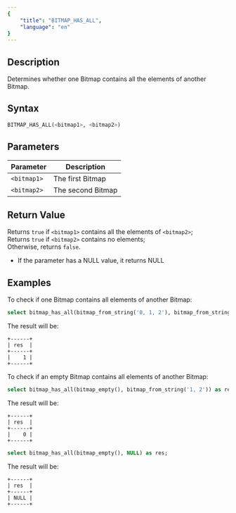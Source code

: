 ```yaml
---
{
    "title": "BITMAP_HAS_ALL",
    "language": "en"
}
---
```


## Description

Determines whether one Bitmap contains all the elements of another Bitmap.

## Syntax

```sql
BITMAP_HAS_ALL(<bitmap1>, <bitmap2>)
```

## Parameters

| Parameter   | Description       |
|-------------|-------------------|
| `<bitmap1>` | The first Bitmap  |
| `<bitmap2>` | The second Bitmap |

## Return Value

Returns `true` if `<bitmap1>` contains all the elements of `<bitmap2>`;  
Returns `true` if `<bitmap2>` contains no elements;  
Otherwise, returns `false`.
- If the parameter has a NULL value, it returns NULL

## Examples

To check if one Bitmap contains all elements of another Bitmap:

```sql
select bitmap_has_all(bitmap_from_string('0, 1, 2'), bitmap_from_string('1, 2')) as res;
```

The result will be:

```text
+------+
| res  |
+------+
|    1 |
+------+
```

To check if an empty Bitmap contains all elements of another Bitmap:

```sql
select bitmap_has_all(bitmap_empty(), bitmap_from_string('1, 2')) as res;
```

The result will be:

```text
+------+
| res  |
+------+
|    0 |
+------+
```


```sql
select bitmap_has_all(bitmap_empty(), NULL) as res;
```

The result will be:

```text
+------+
| res  |
+------+
| NULL |
+------+
```
